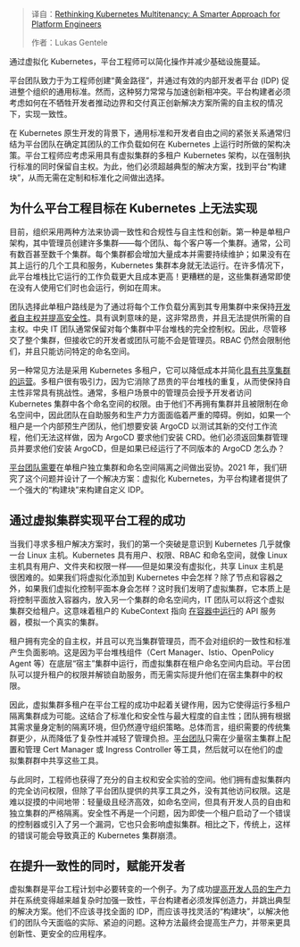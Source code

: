 
<!--
title: 重新思考Kubernetes多租户：一种更智能的平台工程师方法
cover: https://cdn.thenewstack.io/media/2025/03/424672ee-thisisengineering-uyfohhitxho-unsplash-1-scaled.jpg
-->

> 译自：[Rethinking Kubernetes Multitenancy: A Smarter Approach for Platform Engineers](https://thenewstack.io/rethinking-kubernetes-multitenancy-a-smarter-approach-for-platform-engineers/)
> 
> 作者：Lukas Gentele

通过虚拟化 Kubernetes，平台工程师可以简化操作并减少基础设施蔓延。

平台团队致力于为工程师创建“黄金路径”，并通过有效的内部开发者平台 (IDP) 促进整个组织的通用标准。然而，这种努力常常与加速创新相冲突。平台构建者必须考虑如何在不牺牲开发者推动边界和交付真正创新解决方案所需的自主权的情况下，实现一致性。

在 Kubernetes 原生开发的背景下，通用标准和开发者自由之间的紧张关系通常归结为平台团队在确定其团队的工作负载如何在 Kubernetes 上运行时所做的架构决策。平台工程师应考虑采用具有虚拟集群的多租户 Kubernetes 架构，以在强制执行标准的同时保留自主权。为此，他们必须超越典型的解决方案，找到平台“构建块”，从而无需在定制和标准化之间做出选择。

## 为什么平台工程目标在 Kubernetes 上无法实现

目前，组织采用两种方法来协调一致性和合规性与自主性和创新。第一种是单租户架构，其中管理员创建许多集群——每个团队、每个客户等一个集群。通常，公司有数百甚至数千个集群。每个集群都会增加大量成本并需要持续维护；如果没有在其上运行的几个工具和服务，Kubernetes 集群本身就无法运行。在许多情况下，此平台堆栈比它运行的工作负载更大且成本更高！更糟糕的是，这些集群通常即使在没有人使用它们时也会运行，例如在周末。

团队选择此单租户路线是为了通过将每个工作负载分离到其专用集群中来保持[开发者自主权并提高安全性](https://thenewstack.io/software-supply-chain-security-tearing-down-the-silos/)。具有讽刺意味的是，这非常昂贵，并且无法提供所需的自主权。中央 IT 团队通常保留对每个集群中平台堆栈的完全控制权。因此，尽管移交了整个集群，但接收它的开发者或团队可能不会是管理员。RBAC 仍然会限制他们，并且只能访问特定的命名空间。

另一种常见方法是采用 Kubernetes 多租户，它可以降低成本并简化[具有共享集群的运营](https://thenewstack.io/how-to-cut-through-a-thicket-of-kubernetes-clusters/)。多租户很有吸引力，因为它消除了昂贵的平台堆栈的重复，从而使保持自主性非常具有挑战性。通常，多租户场景中的管理员会授予开发者访问 Kubernetes 集群中各个命名空间的权限。由于他们不再拥有集群并且被限制在命名空间中，因此团队在自助服务和生产力方面面临着严重的障碍。例如，如果一个租户是一个内部预生产团队，他们想要安装 ArgoCD 以测试其新的交付工作流程，他们无法这样做，因为 ArgoCD 要求他们安装 CRD。他们必须返回集群管理员并要求他们安装 ArgoCD，但是如果已经运行了不同版本的 ArgoCD 怎么办？

[平台团队需要](https://thenewstack.io/why-successful-platform-engineering-teams-need-a-product-manager/)在单租户独立集群和命名空间隔离之间做出妥协。2021 年，我们研究了这个问题并设计了一个解决方案：虚拟化 Kubernetes，为平台构建者提供了一个强大的“构建块”来构建自定义 IDP。

## 通过虚拟集群实现平台工程的成功

当我们寻求多租户解决方案时，我们的第一个突破是意识到 Kubernetes 几乎就像一台 Linux 主机。Kubernetes 具有用户、权限、RBAC 和命名空间，就像 Linux 主机具有用户、文件夹和权限一样——但是如果没有虚拟化，共享 Linux 主机是很困难的。如果我们将虚拟化添加到 Kubernetes 中会怎样？除了节点和容器之外，如果我们虚拟化控制平面本身会怎样？这时我们发明了虚拟集群，它本质上是将控制平面放入容器内，放入另一个集群的命名空间内，IT 团队可以将这个虚拟集群交给租户。这意味着租户的 KubeContext 指向 [在容器中运行](https://thenewstack.io/run-opentelemetry-on-docker/)的 API 服务器，模拟一个真实的集群。

租户拥有完全的自主权，并且可以充当集群管理员，而不会对组织的一致性和标准产生负面影响。这是因为平台堆栈组件（Cert Manager、Istio、OpenPolicy Agent 等）在底层“宿主”集群中运行，而虚拟集群在租户命名空间内启动。平台团队可以提升租户的权限并解锁自助服务，而无需实际提升他们在宿主集群中的权限。

因此，虚拟集群多租户在平台工程的成功中起着关键作用，因为它使得运行多租户隔离集群成为可能。这结合了标准化和安全性与最大程度的自主性；团队拥有根据其需求量身定制的隔离环境，但仍然遵守组织策略。总体而言，组织需要的传统集群更少，从而降低了复杂性并减轻了管理负担。[平台团队](https://thenewstack.io/a-platform-team-product-manager-determines-devops-success/)只需在少量宿主集群上配置和管理 Cert Manager 或 Ingress Controller 等工具，然后就可以在他们的虚拟集群群中共享这些工具。

与此同时，工程师也获得了充分的自主权和安全实验的空间。他们拥有虚拟集群内的完全访问权限，但除了平台团队提供的共享工具之外，没有其他访问权限。这是难以捉摸的中间地带：轻量级且经济高效，如命名空间，但具有开发人员的自由和独立集群的严格隔离。安全性不再是一个问题，因为即使一个租户启动了一个错误的控制器或引入了另一个漏洞，它也只会影响虚拟集群。相比之下，传统上，这样的错误可能会导致真正的 Kubernetes 集群崩溃。

## 在提升一致性的同时，赋能开发者

虚拟集群是平台工程计划中必要转变的一个例子。为了成功[提高开发人员的生产力](https://thenewstack.io/how-to-boost-developer-productivity-with-generative-ai/)并在系统变得越来越复杂时加强一致性，平台构建者必须发挥创造力，并跳出典型的解决方案。他们不应该寻找全面的 IDP，而应该寻找灵活的“构建块”，以解决他们的团队今天面临的实际、紧迫的问题。这种方法最终会提高生产力，并带来更具创新性、更安全的应用程序。
